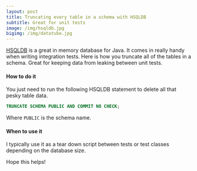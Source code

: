 ```yaml
---
layout: post
title: Truncating every table in a schema with HSQLDB
subtitle: Great for unit tests
image: /img/hsqldb.jpg
bigimg: /img/datatube.jpg
---
```


[HSQLDB](http://hsqldb.org/) is a great in memory database for Java. It comes in really handy when writing integration tests. 
Here is how you truncate all of the tables in a schema. Great for keeping data from leaking between unit tests.

#### How to do it

You just need to run the following HSQLDB statement to delete all that pesky table data.

```sql
TRUNCATE SCHEMA PUBLIC AND COMMIT NO CHECK;
```

Where `PUBLIC` is the schema name.

#### When to use it

I typically use it as a tear down script between tests or test classes depending on the database size.

Hope this helps!

